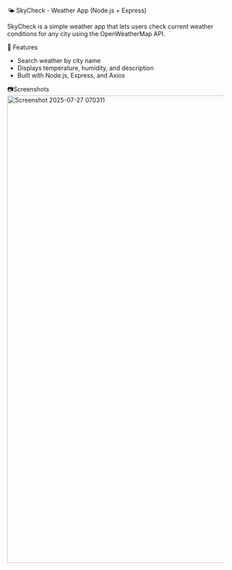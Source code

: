 🌤️ SkyCheck - Weather App (Node.js + Express)

SkyCheck is a simple weather app that lets users check current weather conditions for any city using the OpenWeatherMap API.

🚀 Features

- Search weather by city name
- Displays temperature, humidity, and description
- Built with Node.js, Express, and Axios

📷Screenshots
<img width="1920" height="1080" alt="Screenshot 2025-07-27 070311" src="https://github.com/user-attachments/assets/3304f834-39e0-467c-80e0-5397e7c8b627" />
